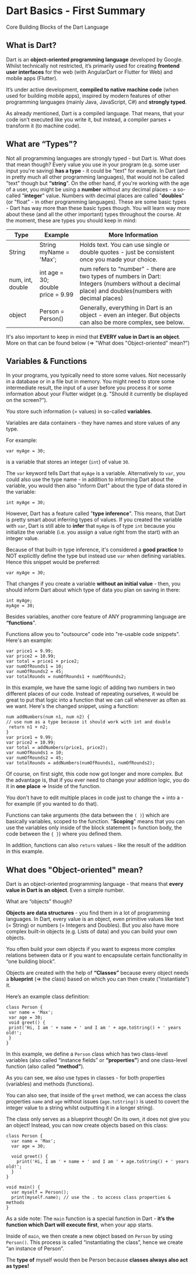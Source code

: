 # Dart Basics - First Summary 

Core Building Blocks of the Dart Language 

## What is Dart?

Dart is an **object-oriented programming language** developed by Google. Whilst
technically not restricted, it’s primarily used for creating **frontend user interfaces** for the web (with AngularDart or Flutter for Web) and mobile apps (Flutter).

It’s under active development, **compiled to native machine code** (when used for
building mobile apps), inspired by modern features of other programming languages
(mainly Java, JavaScript, C#) and **strongly typed**.

As already mentioned, Dart is a compiled language. That means, that your code isn’t
executed like you write it, but instead, a compiler parses + transform it (to machine
code).

## What are “Types"?

Not all programming languages are strongly typed - but Dart is. What does that mean
though?
Every value you use in your program (e.g. some user input you're saving) **has a type** - it
could be "text" for example. In Dart (and in pretty much all other programming
languages), that would not be called "text" though but **“string**".
On the other hand, if you're working with the age of a user, you might be using a
**number** without any decimal places - a so-called "**integer**" value. Numbers with
decimal places are called "**doubles**" (or "float" - in other programming languages).
These are some basic types - Dart has way more than these basic types though. You
will learn way more about these (and all the other important) types throughout the
course.
At the moment, these are types you should keep in mind:

|Type|Example|More Information|
|---|---|---|
|String|String myName = 'Max';|Holds text. You can use single or double quotes - just be consistent once you made your choice.|
|num, int, double|int age = 30;</br>double price = 9.99 |num refers to “number” - there are two types of numbers in Dart:</br>Integers (numbers without a decimal place) and doubles(numbers with decimal places)|
|object|Person = Person()|Generally, everything in Dart is an object - even an integer. But objects can also be more complex, see below.|

It's also important to keep in mind that **EVERY value in Dart is an object**. More on that
can be found below (=> "What does "Object-oriented" mean?”)

## Variables & Functions

In your programs, you typically need to store some values. Not necessarily in a
database or in a file but in memory. You might need to store some intermediate result,
the input of a user before you process it or some information about your Flutter widget
(e.g. "Should it currently be displayed on the screen?”).

You store such information (= values) in so-called **variables**.

Variables are data containers - they have names and store values of any type.

For example:

```
var myAge = 30;
```

is a variable that stores an integer (`int`) of value `30`.

The `var` keyword tells Dart that `myAge` is a variable. Alternatively to `var`, you could
also use the type name - in addition to informing Dart about the variable, you would
then also "inform Dart" about the type of data stored in the variable:

```
int myAge = 30;
```

However, Dart has a feature called "**type inference**".
This means, that Dart is pretty smart about inferring types of values. If you created the variable with `var`, Dart is still able to **infer** that `myAge` is of type `int` because you initialize the variable (i.e. you assign a value right from the start) with an integer value.

Because of that built-in type inference, it's considered a **good practice** to NOT explicitly
define the type but instead use `var` when defining variables. Hence this snippet would
be preferred:

```
var myAge = 30;
```

That changes if you create a variable **without an initial value** - then, you should inform
Dart about which type of data you plan on saving in there:

```
int myAge;
myAge = 30; 
```

Besides variables, another core feature of ANY programming language are **“functions**".

Functions allow you to "outsource" code into "re-usable code snippets". Here's an
example:

```
var price1 = 9.99;
var price2 = 10.99;
var total = price1 + price2;
var numOfRounds1 = 10;
var numOfRounds2 = 45;
var totalRounds = numOfRounds1 + numOfRounds2; 
```

In this example, we have the same logic of adding two numbers in two different places
of our code. Instead of repeating ourselves, it would be great to put that logic into a
function that we can call whenever as often as we want. Here's the changed snippet,
using a function:

```
num addNumbers(num n1, num n2) {
// use num as a type because it should work with int and double
 return n1 + n2;
}
var price1 = 9.99;
var price2 = 10.99;
var total = addNumbers(price1, price2);
var numOfRounds1 = 10;
var numOfRounds2 = 45;
var totalRounds = addNumbers(numOfRounds1, numOfRounds2); 
```

Of course, on first sight, this code now got longer and more complex. But the
advantage is, that if you ever need to change your addition logic, you do it in **one place** => Inside of the function.

You don't have to edit multiple places in code just to change the + into a - for example
(if you wanted to do that).

Functions can take arguments (the data between the `( )`) which are basically
variables, scoped to the function. "**Scoping**" means that you can use the variables only
inside of the block statement (= function body, the code between the `{ }`) where you
defined them.

In addition, functions can also `return` values - like the result of the addition in this example.

## What does "Object-oriented" mean?

Dart is an object-oriented programming language - that means that **every value in
Dart is an object**. Even a simple number.

What are “objects” though? 

**Objects are data structures** - you find them in a lot of programming languages. In
Dart, every value is an object, even primitive values like text (= String) or numbers (=
Integers and Doubles). But you also have more complex built-in objects (e.g. Lists of
data) and you can build your own objects.

You often build your own objects if you want to express more complex relations
between data or if you want to encapsulate certain functionality in “one building
block”.

Objects are created with the help of **“Classes”** because every object needs a **blueprint**
(=> the class) based on which you can then create (“instantiate”) it.

Here’s an example class definition:

```
class Person {
 var name = 'Max';
 var age = 30;
 void greet() {
 print('Hi, I am ' + name + ' and I am ' + age.toString() + ' years old!';
 }
} 
```

In this example, we define a `Person` class which has two class-level variables (also
called “instance fields” or **“properties”**) and one class-level function (also called
**“method”**).

As you can see, we also use types in classes - for both properties (variables) and
methods (functions).

You can also see, that inside of the `greet` method, we can access the class properties
`name` and `age` without issues (`age.toString()` is used to covert the integer value to
a string whilst outputting it in a longer string).

The class only serves as a blueprint though! On its own, it does not give you an object!
Instead, you can now create objects based on this class:

```
class Person {
  var name = 'Max';
  var age = 30;

  void greet() {
    print('Hi, I am ' + name + ' and I am ' + age.toString() + ' years old!';
  }
}

void main() {
  var myself = Person();
  print(myself.name); // use the . to access class properties & methods
} 
```

As a side note: The `main` function is a special function in Dart - **it’s the function which Dart will execute first**, when your app starts.

Inside of `main`, we then create a new object based on `Person` by using `Person()`. This process is called “instantiating the class”, hence we create “an instance of Person”.

The **type of** myself would then be Person because **classes always also act as types!** 